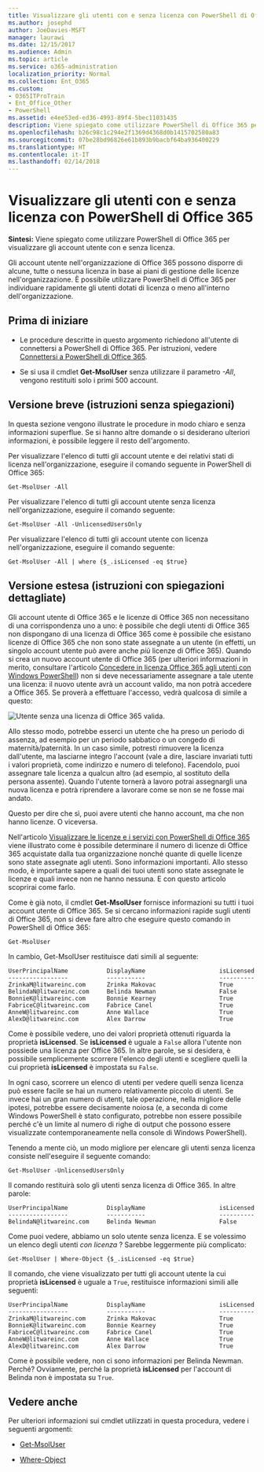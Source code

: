 ```yaml
---
title: Visualizzare gli utenti con e senza licenza con PowerShell di Office 365
ms.author: josephd
author: JoeDavies-MSFT
manager: laurawi
ms.date: 12/15/2017
ms.audience: Admin
ms.topic: article
ms.service: o365-administration
localization_priority: Normal
ms.collection: Ent_O365
ms.custom:
- O365ITProTrain
- Ent_Office_Other
- PowerShell
ms.assetid: e4ee53ed-ed36-4993-89f4-5bec11031435
description: Viene spiegato come utilizzare PowerShell di Office 365 per visualizzare gli account utente con e senza licenza.
ms.openlocfilehash: b26c98c1c294e2f1369d4368d0b1415702580a83
ms.sourcegitcommit: 07be28bd96826e61b893b9bacbf64ba936400229
ms.translationtype: HT
ms.contentlocale: it-IT
ms.lasthandoff: 02/14/2018
---
```

# <a name="view-licensed-and-unlicensed-users-with-office-365-powershell"></a>Visualizzare gli utenti con e senza licenza con PowerShell di Office 365

**Sintesi:** Viene spiegato come utilizzare PowerShell di Office 365 per visualizzare gli account utente con e senza licenza.
  
Gli account utente nell'organizzazione di Office 365 possono disporre di alcune, tutte o nessuna licenza in base ai piani di gestione delle licenze nell'organizzazione. È possibile utilizzare PowerShell di Office 365 per individuare rapidamente gli utenti dotati di licenza o meno all'interno dell'organizzazione.
  
## <a name="before-you-begin"></a>Prima di iniziare

- Le procedure descritte in questo argomento richiedono all'utente di connettersi a PowerShell di Office 365. Per istruzioni, vedere [Connettersi a PowerShell di Office 365](connect-to-office-365-powershell.md).
    
- Se si usa il cmdlet **Get-MsolUser** senza utilizzare il parametro _-All_, vengono restituiti solo i primi 500 account.
    
## <a name="the-short-version-instructions-without-explanations"></a>Versione breve (istruzioni senza spiegazioni)

In questa sezione vengono illustrate le procedure in modo chiaro e senza informazioni superflue. Se si hanno altre domande o si desiderano ulteriori informazioni, è possibile leggere il resto dell'argomento.
  
Per visualizzare l'elenco di tutti gli account utente e dei relativi stati di licenza nell'organizzazione, eseguire il comando seguente in PowerShell di Office 365:
  
```
Get-MsolUser -All
```

Per visualizzare l'elenco di tutti gli account utente senza licenza nell'organizzazione, eseguire il comando seguente:
  
```
Get-MsolUser -All -UnlicensedUsersOnly
```

Per visualizzare l'elenco di tutti gli account utente con licenza nell'organizzazione, eseguire il comando seguente:
  
```
Get-MsolUser -All | where {$_.isLicensed -eq $true}
```

## <a name="the-long-version-instructions-with-detailed-explanations"></a>Versione estesa (istruzioni con spiegazioni dettagliate)

Gli account utente di Office 365 e le licenze di Office 365 non necessitano di una corrispondenza uno a uno: è possibile che degli utenti di Office 365 non dispongano di una licenza di Office 365 come è possibile che esistano licenze di Office 365 che non sono state assegnate a un utente (in effetti, un singolo account utente può avere anche  *più*  licenze di Office 365). Quando si crea un nuovo account utente di Office 365 (per ulteriori informazioni in merito, consultare l'articolo [Concedere in licenza Office 365 agli utenti con Windows PowerShell](http://technet.microsoft.com/library/0ab9fcac-e5ea-4b5b-b72c-8c92c55565ac.aspx)) non si deve necessariamente assegnare a tale utente una licenza: il nuovo utente avrà un account valido, ma non potrà accedere a Office 365. Se proverà a effettuare l'accesso, vedrà qualcosa di simile a questo:
  
![Utente senza una licenza di Office 365 valida.](images/o365_powershell_no_license.png)
  
Allo stesso modo, potrebbe esserci un utente che ha preso un periodo di assenza, ad esempio per un periodo sabbatico o un congedo di maternità/paternità. In un caso simile, potresti rimuovere la licenza dall'utente, ma lasciarne integro l'account (vale a dire, lasciare invariati tutti i valori proprietà, come indirizzo e numero di telefono). Facendolo, puoi assegnare tale licenza a qualcun altro (ad esempio, al sostituto della persona assente). Quando l'utente tornerà a lavoro potrai assegnargli una nuova licenza e potrà riprendere a lavorare come se non se ne fosse mai andato.
  
Questo per dire che sì, puoi avere utenti che hanno account, ma che non hanno licenze. O viceversa.
  
Nell'articolo [Visualizzare le licenze e i servizi con PowerShell di Office 365](view-licenses-and-services-with-office-365-powershell.md) viene illustrato come è possibile determinare il numero di licenze di Office 365 acquistate dalla tua organizzazione nonché quante di quelle licenze sono state assegnate agli utenti. Sono informazioni importanti. Allo stesso modo, è importante sapere a quali dei tuoi utenti sono state assegnate le licenze e quali invece non ne hanno nessuna. E con questo articolo scoprirai come farlo.
  
Come è già noto, il cmdlet **Get-MsolUser** fornisce informazioni su tutti i tuoi account utente di Office 365. Se si cercano informazioni rapide sugli utenti di Office 365, non si deve fare altro che eseguire questo comando in PowerShell di Office 365:
  
```
Get-MsolUser
```

In cambio, Get-MsolUser restituisce dati simili al seguente:
  
```
UserPrincipalName           DisplayName                     isLicensed
-----------------           -----------                     ----------
ZrinkaM@litwareinc.com      Zrinka Makovac                  True
BelindaN@litwareinc.com     Belinda Newman                  False
BonnieK@litwareinc.com      Bonnie Kearney                  True
FabriceC@litwareinc.com     Fabrice Canel                   True
AnneW@litwareinc.com        Anne Wallace                    True
AlexD@litwareinc.com        Alex Darrow                     True
```

Come è possibile vedere, uno dei valori proprietà ottenuti riguarda la proprietà **isLicensed**. Se **isLicensed** è uguale a `False` allora l'utente non possiede una licenza per Office 365. In altre parole, se si desidera, è possibile semplicemente scorrere l'elenco degli utenti e scegliere quelli la cui proprietà **isLicensed** è impostata su `False`.
  
In ogni caso, scorrere un elenco di utenti per vedere quelli senza licenza può essere facile se hai un numero relativamente piccolo di utenti. Se invece hai un gran numero di utenti, tale operazione, nella migliore delle ipotesi, potrebbe essere decisamente noiosa (e, a seconda di come Windows PowerShell è stato configurato, potrebbe non essere possibile perché c'è un limite al numero di righe di output che possono essere visualizzate contemporaneamente nella console di Windows PowerShell).
  
Tenendo a mente ciò, un modo migliore per elencare gli utenti senza licenza consiste nell'eseguire il seguente comando:
  
```
Get-MsolUser -UnlicensedUsersOnly
```

Il comando restituirà solo gli utenti senza licenza di Office 365. In altre parole:
  
```
UserPrincipalName           DisplayName                     isLicensed
-----------------           -----------                     ----------
BelindaN@litwareinc.com     Belinda Newman                  False
```

Come puoi vedere, abbiamo un solo utente senza licenza. E se volessimo un elenco degli utenti  *con licenza*  ? Sarebbe leggermente più complicato:
  
```
Get-MsolUser | Where-Object {$_.isLicensed -eq $true}
```

Il comando, che viene visualizzato per tutti gli account utente la cui proprietà **isLicensed** è uguale a `True`, restituisce informazioni simili alle seguenti:
  
```
UserPrincipalName           DisplayName                     isLicensed
-----------------           -----------                     ----------
ZrinkaM@litwareinc.com      Zrinka Makovac                  True
BonnieK@litwareinc.com      Bonnie Kearney                  True
FabriceC@litwareinc.com     Fabrice Canel                   True
AnneW@litwareinc.com        Anne Wallace                    True
AlexD@litwareinc.com        Alex Darrow                     True
```

Come è possibile vedere, non ci sono informazioni per Belinda Newman. Perché? Ovviamente, perché la proprietà **isLicensed** per l'account di Belinda non è impostata su `True`.
  
## <a name="see-also"></a>Vedere anche
<a name="SeeAlso"> </a>

Per ulteriori informazioni sui cmdlet utilizzati in questa procedura, vedere i seguenti argomenti:
  
- [Get-MsolUser](https://go.microsoft.com/fwlink/p/?LinkId=691547)
    
- [Where-Object](https://go.microsoft.com/fwlink/p/?LinkId=113423)
    

